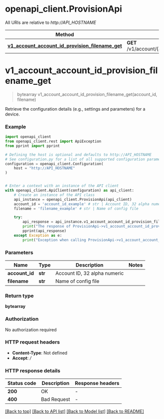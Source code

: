 # openapi_client.ProvisionApi

All URIs are relative to *http://API_HOSTNAME*

Method | HTTP request | Description
------------- | ------------- | -------------
[**v1_account_account_id_provision_filename_get**](ProvisionApi.md#v1_account_account_id_provision_filename_get) | **GET** /v1/account/{accountID}/provision/{filename} | 


# **v1_account_account_id_provision_filename_get**
> bytearray v1_account_account_id_provision_filename_get(account_id, filename)

Retrieve the configuration details (e.g., settings and parameters) for a device.

### Example


```python
import openapi_client
from openapi_client.rest import ApiException
from pprint import pprint

# Defining the host is optional and defaults to http://API_HOSTNAME
# See configuration.py for a list of all supported configuration parameters.
configuration = openapi_client.Configuration(
    host = "http://API_HOSTNAME"
)


# Enter a context with an instance of the API client
with openapi_client.ApiClient(configuration) as api_client:
    # Create an instance of the API class
    api_instance = openapi_client.ProvisionApi(api_client)
    account_id = 'account_id_example' # str | Account ID, 32 alpha numeric
    filename = 'filename_example' # str | Name of config file

    try:
        api_response = api_instance.v1_account_account_id_provision_filename_get(account_id, filename)
        print("The response of ProvisionApi->v1_account_account_id_provision_filename_get:\n")
        pprint(api_response)
    except Exception as e:
        print("Exception when calling ProvisionApi->v1_account_account_id_provision_filename_get: %s\n" % e)
```



### Parameters


Name | Type | Description  | Notes
------------- | ------------- | ------------- | -------------
 **account_id** | **str**| Account ID, 32 alpha numeric | 
 **filename** | **str**| Name of config file | 

### Return type

**bytearray**

### Authorization

No authorization required

### HTTP request headers

 - **Content-Type**: Not defined
 - **Accept**: */*

### HTTP response details

| Status code | Description | Response headers |
|-------------|-------------|------------------|
**200** | OK |  -  |
**400** | Bad Request |  -  |

[[Back to top]](#) [[Back to API list]](../README.md#documentation-for-api-endpoints) [[Back to Model list]](../README.md#documentation-for-models) [[Back to README]](../README.md)


